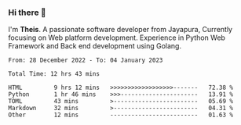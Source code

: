### Hi there 👋

I'm <b>Theis</b>. A passionate software developer from Jayapura, Currently focusing on Web platform development. Experience in Python Web Framework and Back end development using Golang.

 
 <!--START_SECTION:waka-->

```text
From: 28 December 2022 - To: 04 January 2023

Total Time: 12 hrs 43 mins

HTML         9 hrs 12 mins   >>>>>>>>>>>>>>>>>>-------   72.38 %
Python       1 hr 46 mins    >>>----------------------   13.91 %
TOML         43 mins         >------------------------   05.69 %
Markdown     32 mins         >------------------------   04.31 %
Other        12 mins         -------------------------   01.63 %
```

<!--END_SECTION:waka-->
